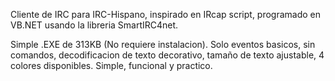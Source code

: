 Cliente de IRC para IRC-Hispano, inspirado en IRcap script, programado en VB.NET usando la libreria SmartIRC4net.

Simple .EXE de 313KB (No requiere instalacion). Solo eventos basicos, sin comandos, decodificacion de texto decorativo, tamaño de texto ajustable, 4 colores disponibles. Simple, funcional y practico.

